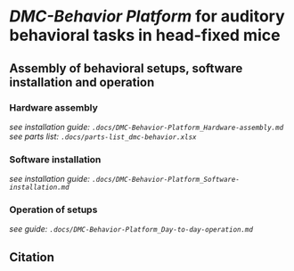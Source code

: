 # *DMC-Behavior Platform* for auditory behavioral tasks in head-fixed mice
## Assembly of behavioral setups, software installation and operation
### Hardware assembly
*see installation guide: `.docs/DMC-Behavior-Platform_Hardware-assembly.md`*  
*see parts list: `.docs/parts-list_dmc-behavior.xlsx`*

### Software installation
*see installation guide: `.docs/DMC-Behavior-Platform_Software-installation.md`*

### Operation of setups
*see guide: `.docs/DMC-Behavior-Platform_Day-to-day-operation.md`*

## Citation
